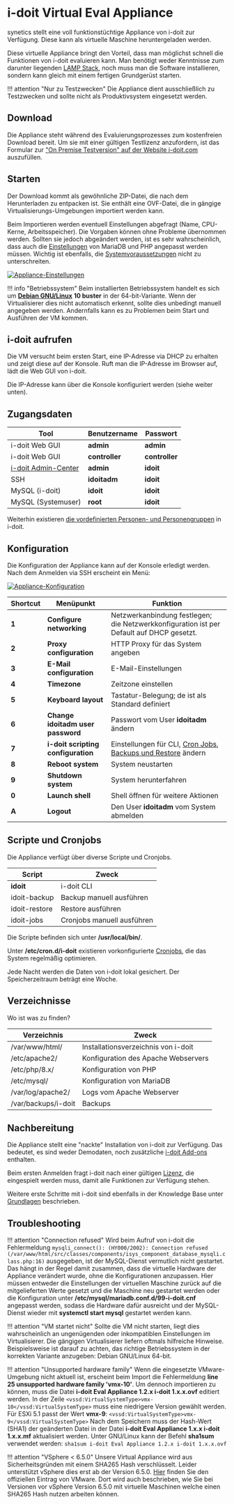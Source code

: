 # i-doit Virtual Eval Appliance

synetics stellt eine voll funktionstüchtige Appliance von i-doit zur Verfügung. Diese kann als virtuelle Maschine heruntergeladen werden.

Diese virtuelle Appliance bringt den Vorteil, dass man möglichst schnell die Funktionen von i-doit evaluieren kann. Man benötigt weder Kenntnisse zum darunter liegenden [LAMP Stack](../index.md), noch muss man die Software installieren, sondern kann gleich mit einem fertigen Grundgerüst starten.

!!! attention "Nur zu Testzwecken"
    Die Appliance dient ausschließlich zu Testzwecken und sollte nicht als Produktivsystem eingesetzt werden.

## Download

Die Appliance steht während des Evaluierungsprozesses zum kostenfreien Download bereit. Um sie mit einer gültigen Testlizenz anzufordern, ist das Formular zur ["On Premise Testversion" auf der Website i-doit.com](https://www.i-doit.com/testversion/) auszufüllen.

## Starten

Der Download kommt als gewöhnliche ZIP-Datei, die nach dem Herunterladen zu entpacken ist. Sie enthält eine OVF-Datei, die in gängige Virtualisierungs-Umgebungen importiert werden kann.

Beim Importieren werden eventuell Einstellungen abgefragt (Name, CPU-Kerne, Arbeitsspeicher). Die Vorgaben können ohne Probleme übernommen werden. Sollten sie jedoch abgeändert werden, ist es sehr wahrscheinlich, dass auch die [Einstellungen](../manuelle-installation/systemeinstellungen.md) von MariaDB und PHP angepasst werden müssen. Wichtig ist ebenfalls, die [Systemvoraussetzungen](../systemvoraussetzungen.md) nicht zu unterschreiten.

[![Appliance-Einstellungen](../../assets/images/de/installation/virtual-appliance/import/vm_import.png)](../../assets/images/de/installation/virtual-appliance/import/vm_import.png)

!!! info "Betriebssystem"
    Beim installierten Betriebssystem handelt es sich um **[Debian GNU/Linux](../manuelle-installation/debian/index.md)** **10 buster** in der 64-bit-Variante. Wenn der Virtualisierer dies nicht automatisch erkennt, sollte dies unbedingt manuell angegeben werden. Andernfalls kann es zu Problemen beim Start und Ausführen der VM kommen.

## i-doit aufrufen

Die VM versucht beim ersten Start, eine IP-Adresse via DHCP zu erhalten und zeigt diese auf der Konsole. Ruft man die IP-Adresse im Browser auf, lädt die Web GUI von i-doit.

Die IP-Adresse kann über die Konsole konfiguriert werden (siehe weiter unten).

## Zugangsdaten

| Tool                                                        | Benutzername   | Passwort       |
| ----------------------------------------------------------- | -------------- | -------------- |
| i-doit Web GUI                                              | **admin**      | **admin**      |
| i-doit Web GUI                                              | **controller** | **controller** |
| [i-doit Admin-Center](../../administration/admin-center.md) | **admin**      | **idoit**      |
| SSH                                                         | **idoitadm**   | **idoit**      |
| MySQL (i-doit)                                              | **idoit**      | **idoit**      |
| MySQL (Systemuser)                                          | **root**       | **idoit**      |

Weiterhin existieren [die vordefinierten Personen- und Personengruppen](../../grundlagen/erstanmeldung.md) in i-doit.

## Konfiguration

Die Konfiguration der Appliance kann auf der Konsole erledigt werden. Nach dem Anmelden via SSH erscheint ein Menü:

[![Appliance-Konfiguration](../../assets/images/de/installation/virtual-appliance/import/appliance_menu.png)](../../assets/images/de/installation/virtual-appliance/import/appliance_menu.png)

| Shortcut | Menüpunkt                                | Funktion                                                                                                                                                                                  |
| -------- | ---------------------------------------- | ----------------------------------------------------------------------------------------------------------------------------------------------------------------------------------------- |
| **1**    | **Configure networking**                 | Netzwerkanbindung festlegen; die Netzwerkkonfiguration ist per Default auf DHCP gesetzt.                                                                                                  |
| **2**    | **Proxy configuration**                  | HTTP Proxy für das System angeben                                                                                                                                                         |
| **3**    | **E-Mail configuration**                 | E-Mail-Einstellungen                                                                                                                                                                      |
| **4**    | **Timezone**                             | Zeitzone einstellen                                                                                                                                                                       |
| **5**    | **Keyboard layout**                      | Tastatur-Belegung; de ist als Standard definiert                                                                                                                                          |
| **6**    | **Change idoitadm user password**        | Passwort vom User **idoitadm** ändern                                                                                                                                                     |
| **7**    | **i-doit scripting configuration  <br>** | Einstellungen für CLI, [Cron Jobs](../../wartung-und-betrieb/cronjobs-einrichten.md), [Backups und Restore](../../wartung-und-betrieb/daten-sichern-und-wiederherstellen/index.md) ändern |
| **8**    | **Reboot system**                        | System neustarten                                                                                                                                                                         |
| **9**    | **Shutdown system**                      | System herunterfahren                                                                                                                                                                     |
| **0**    | **Launch shell**                         | Shell öffnen für weitere Aktionen                                                                                                                                                         |
| **A**    | **Logout**                               | Den User **idoitadm** vom System abmelden                                                                                                                                                 |

## Scripte und Cronjobs

Die Appliance verfügt über diverse Scripte und Cronjobs.

| Script        | Zweck                      |
| ------------- | -------------------------- |
| **idoit**     | i-doit CLI                 |
| idoit-backup  | Backup manuell ausführen   |
| idoit-restore | Restore ausführen          |
| idoit-jobs    | Cronjobs manuell ausführen |

Die Scripte befinden sich unter **/usr/local/bin/**.

Unter **/etc/cron.d/i-doit** existieren vorkonfigurierte [Cronjobs](../../automatisierung-und-integration/cli/index.md), die das System regelmäßig optimieren.

Jede Nacht werden die Daten von i-doit lokal gesichert. Der Speicherzeitraum beträgt eine Woche.

## Verzeichnisse

Wo ist was zu finden?

| Verzeichnis         | Zweck                               |
| ------------------- | ----------------------------------- |
| /var/www/html/      | Installationsverzeichnis von i-doit |
| /etc/apache2/       | Konfiguration des Apache Webservers |
| /etc/php/8.x/       | Konfiguration von PHP               |
| /etc/mysql/         | Konfiguration von MariaDB           |
| /var/log/apache2/   | Logs vom Apache Webserver           |
| /var/backups/i-doit | Backups                             |

## Nachbereitung

Die Appliance stellt eine "nackte" Installation von i-doit zur Verfügung. Das bedeutet, es sind weder Demodaten, noch zusätzliche [i-doit Add-ons](../../i-doit-add-ons/index.md) enthalten.

Beim ersten Anmelden fragt i-doit nach einer gültigen [Lizenz](../../wartung-und-betrieb/lizenz-aktivieren.md), die eingespielt werden muss, damit alle Funktionen zur Verfügung stehen.

Weitere erste Schritte mit i-doit sind ebenfalls in der Knowledge Base unter [Grundlagen](../../grundlagen/index.md) beschrieben.

## Troubleshooting

!!! attention "Connection refused"
    Wird beim Aufruf von i-doit die Fehlermeldung
    ```
    mysqli_connect(): (HY000/2002): Connection refused (/var/www/html/src/classes/components/isys_component_database_mysqli.class.php:16)
    ```
    ausgegeben, ist der MySQL-Dienst vermutlich nicht gestartet. Das hängt in der Regel damit zusammen, dass die virtuelle Hardware der Appliance verändert wurde, ohne die Konfigurationen anzupassen. Hier müssen entweder die Einstellungen der virtuellen Maschine zurück auf die mitgelieferten Werte gesetzt und die Maschine neu gestartet werden oder die Konfiguration unter **/etc/mysql/mariadb.conf.d/99-i-doit.cnf** angepasst werden, sodass die Hardware dafür ausreicht und der MySQL-Dienst wieder mit **systemctl start mysql** gestartet werden kann.

!!! attention "VM startet nicht"
    Sollte die VM nicht starten, liegt dies wahrscheinlich an ungenügenden oder inkompatiblen Einstellungen im Virtualisierer. Die gängigen Virtualisierer liefern oftmals hilfreiche Hinweise. Beispielsweise ist darauf zu achten, das richtige Betriebssystem in der korrekten Variante anzugeben: Debian GNU/Linux 64-bit.

!!! attention "Unsupported hardware family"
    Wenn die eingesetzte VMware-Umgebung nicht aktuell ist, erscheint beim Import die Fehlermeldung **line 25 unsupported hardware family 'vmx-10'**. Um dennoch importieren zu können, muss die Datei **i-doit Eval Appliance 1.2.x i-doit 1.x.x.ovf** editiert werden. In der Zeile
    ```
    <vssd:VirtualSystemType>vmx-10</vssd:VirtualSystemType>
    ```
    muss eine niedrigere Version gewählt werden. Für ESXi 5.1 passt der Wert **vmx-9**:
    ```
    <vssd:VirtualSystemType>vmx-9</vssd:VirtualSystemType>
    ```
    Nach dem Speichern muss der Hash-Wert (SHA1) der geänderten Datei in der Datei **i-doit Eval Appliance 1.x.x i-doit 1.x.x.mf** aktualisiert werden. Unter GNU/Linux kann der Befehl **sha1sum** verwendet werden:
    ```
    sha1sum i-doit Eval Appliance 1.2.x i-doit 1.x.x.ovf
    ```

!!! attention "VSphere < 6.5.0"
    Unsere Virtual Appliance wird aus Sicherheitsgründen mit einem SHA265 Hash verschlüsselt.
    Leider unterstützt vSphere dies erst ab der Version 6.5.0.
    [Hier](https://kb.vmware.com/s/article/2151537) finden Sie den offiziellen Eintrag von VMware.
    Dort wird auch beschrieben, wie Sie bei Versionen vor vSphere Version 6.5.0 mit virtuelle Maschinen welche einen SHA265 Hash nutzen arbeiten können.
